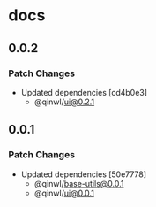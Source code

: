 # docs

## 0.0.2

### Patch Changes

- Updated dependencies [cd4b0e3]
  - @qinwl/ui@0.2.1

## 0.0.1

### Patch Changes

- Updated dependencies [50e7778]
  - @qinwl/base-utils@0.0.1
  - @qinwl/ui@0.0.1
